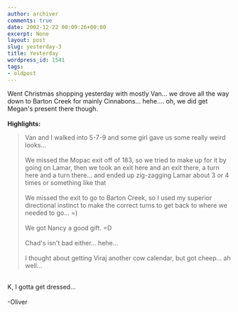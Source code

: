 ```yaml
---
author: archiver
comments: true
date: 2002-12-22 00:09:26+00:00
excerpt: None
layout: post
slug: yesterday-3
title: Yesterday
wordpress_id: 1541
tags:
- oldpost
---
```


Went Christmas shopping yesterday with mostly Van... we drove all the way down to Barton Creek for mainly Cinnabons... hehe.... oh, we did get Megan's present there though.<br /><br /><b>Highlights:</b>

> Van and I walked into 5-7-9 and some girl gave us some really weird looks...<br /><br />We missed the Mopac exit off of 183, so we tried to make up for it by going on Lamar, then we took an exit here and an exit there, a turn here and a turn there... and ended up zig-zagging Lamar about 3 or 4 times or something like that<br /><br />We missed the exit to go to Barton Creek, so I used my superior directional instinct to make the correct turns to get back to where we needed to go... =)<br /><br />We got Nancy a good gift. =D<br /><br />Chad's isn't bad either... hehe...<br /><br />I thought about getting Viraj another cow calendar, but got cheep... ah well...

<br />K, I gotta get dressed...<br /><br />-Oliver